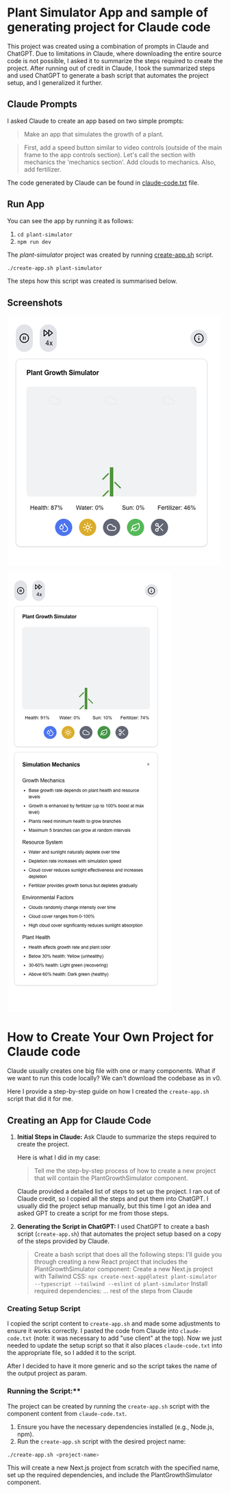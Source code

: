 # Plant Simulator App and sample of generating project for Claude code

This project was created using a combination of prompts in Claude and ChatGPT. Due to limitations in Claude, where downloading the entire source code is not possible, I asked it to summarize the steps required to create the project. After running out of credit in Claude, I took the summarized steps and used ChatGPT to generate a bash script that automates the project setup, and I generalized it further.

## Claude Prompts
I asked Claude to create an app based on two simple prompts:
> Make an app that simulates the growth of a plant.

> First, add a speed button similar to video controls (outside of the main frame to the app controls section). Let's call the section with mechanics the 'mechanics section'. Add clouds to mechanics. Also, add fertilizer.

The code generated by Claude can be found in [claude-code.txt](claude-code.txt) file. 

## Run App
You can see the app by running it as follows:
1. `cd plant-simulator`
2. `npm run dev`

The _plant-simulator_ project was created by running [create-app.sh](create-app.sh) script. 
```bash
./create-app.sh plant-simulator
```

The steps how this script was created is summarised below. 

## Screenshots
![plant-growth-simulator.png](doc-assets/plant-growth-simulator.png)

![plant-growth-simulator2.png](doc-assets/plant-growth-simulator2.png)

# How to Create Your Own Project for Claude code
Claude usually creates one big file with one or many components. What if we want to run this code locally? We can't download the codebase as in v0.

Here I provide a step-by-step guide on how I created the `create-app.sh` script that did it for me.

## Creating an App for Claude Code

1. **Initial Steps in Claude:**
   Ask Claude to summarize the steps required to create the project.

   Here is what I did in my case:
   > Tell me the step-by-step process of how to create a new project that will contain the PlantGrowthSimulator component.

   Claude provided a detailed list of steps to set up the project. I ran out of Claude credit, so I copied all the steps and put them into ChatGPT. I usually did the project setup manually, but this time I got an idea and asked GPT to create a script for me from those steps.

2. **Generating the Script in ChatGPT:**
   I used ChatGPT to create a bash script (`create-app.sh`) that automates the project setup based on a copy of the steps provided by Claude.
   > Create a bash script that does all the following steps:
   > I'll guide you through creating a new React project that includes the PlantGrowthSimulator component:
   > Create a new Next.js project with Tailwind CSS:
   > `npx create-next-app@latest plant-simulator --typescript --tailwind --eslint`
   > `cd plant-simulator`
   > Install required dependencies:
   > ... rest of the steps from Claude

### Creating Setup Script
I copied the script content to `create-app.sh` and made some adjustments to ensure it works correctly. I pasted the code from Claude into `claude-code.txt` (note: it was necessary to add "use client" at the top). Now we just needed to update the setup script so that it also places `claude-code.txt` into the appropriate file, so I added it to the script.

After I decided to have it more generic and so the script takes the name of the output project as param.

### Running the Script:**
The project can be created by running the `create-app.sh` script with the component content from `claude-code.txt`.

1. Ensure you have the necessary dependencies installed (e.g., Node.js, npm).
2. Run the `create-app.sh` script with the desired project name:

```bash
./create-app.sh <project-name>
```

This will create a new Next.js project from scratch with the specified name, set up the required dependencies, and include the PlantGrowthSimulator component.
